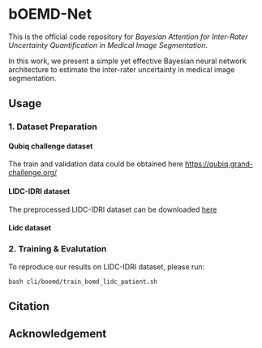 # bOEMD-Net
This is the official code repository for *Bayesian Attention for Inter-Rater Uncertainty Quantification in Medical Image Segmentation*.

In this work, we present a simple yet effective Bayesian neural network architecture to estimate the inter-rater uncertainty in medical image segmentation.

## Usage

### 1. Dataset Preparation

#### Qubiq challenge dataset
The train and validation data could be obtained here https://qubiq.grand-challenge.org/

#### LIDC-IDRI dataset
The preprocessed LIDC-IDRI dataset can be downloaded [here](https://drive.google.com/drive/folders/1xKfKCQo8qa6SAr3u7qWNtQjIphIrvmd5?usp=sharing)

#### Lidc dataset

### 2. Training & Evalutation
To reproduce our results on LIDC-IDRI dataset, please run:
```
bash cli/boemd/train_bomd_lidc_patient.sh
```

## Citation

## Acknowledgement